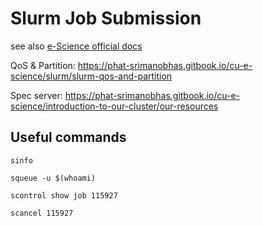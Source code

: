 # Slurm Job Submission

see also [e-Science official docs](https://phat-srimanobhas.gitbook.io/cu-e-science/)

QoS & Partition: https://phat-srimanobhas.gitbook.io/cu-e-science/slurm/slurm-qos-and-partition

Spec server: https://phat-srimanobhas.gitbook.io/cu-e-science/introduction-to-our-cluster/our-resources

## Useful commands

```
sinfo
```

```
squeue -u $(whoami)
```

```
scontrol show job 115927
```

```
scancel 115927
```
